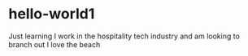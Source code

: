 # hello-world1
Just learning
I work in the hospitality tech industry and am looking to branch out
I love the beach
